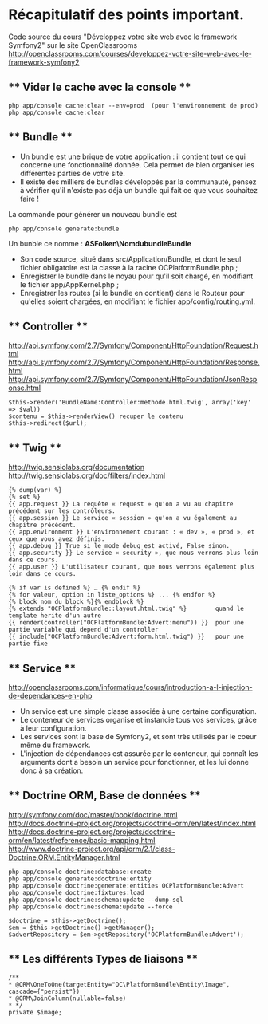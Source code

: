 
Récapitulatif des points important.
====
Code source du cours "Développez votre site web avec le framework Symfony2" sur le site OpenClassrooms    
http://openclassrooms.com/courses/developpez-votre-site-web-avec-le-framework-symfony2   


** Vider le cache avec la console **
----

	php app/console cache:clear --env=prod  (pour l'environnement de prod)
	php app/console cache:clear 

** Bundle ** 
----

- Un bundle est une brique de votre application : il contient tout ce qui concerne une fonctionnalité donnée. Cela permet de bien organiser les différentes parties de votre site.
- Il existe des milliers de bundles développés par la communauté, pensez à vérifier qu'il n'existe pas déjà un bundle qui fait ce que vous souhaitez faire ! 

La commande pour générer un nouveau bundle est

	php app/console generate:bundle
	
Un bunble ce nomme :  **ASFolken\NomdubundleBundle**

- Son code source, situé dans src/Application/Bundle, et dont le seul fichier obligatoire est la classe à la racine OCPlatformBundle.php ;
- Enregistrer le bundle dans le noyau pour qu'il soit chargé, en modifiant le fichier app/AppKernel.php ;
- Enregistrer les routes (si le bundle en contient) dans le Routeur pour qu'elles soient chargées, en modifiant le fichier app/config/routing.yml.


** Controller ** 
----
http://api.symfony.com/2.7/Symfony/Component/HttpFoundation/Request.html   
http://api.symfony.com/2.7/Symfony/Component/HttpFoundation/Response.html           
http://api.symfony.com/2.7/Symfony/Component/HttpFoundation/JsonResponse.html   

	$this->render('BundleName:Controller:methode.html.twig', array('key' => $val))          
	$contenu = $this->renderView() recuper le contenu      
	$this->redirect($url);        

** Twig ** 
------
http://twig.sensiolabs.org/documentation 
http://twig.sensiolabs.org/doc/filters/index.html 

	{% dump(var) %}
	{% set %}
	{{ app.request }} La requête « request » qu'on a vu au chapitre précédent sur les contrôleurs.
	{{ app.session }} Le service « session » qu'on a vu également au chapitre précédent.
	{{ app.environment }} L'environnement courant : « dev », « prod », et ceux que vous avez définis.
	{{ app.debug }} True si le mode debug est activé, False sinon.
	{{ app.security }} Le service « security », que nous verrons plus loin dans ce cours.
	{{ app.user }} L'utilisateur courant, que nous verrons également plus loin dans ce cours.
	
	{% if var is defined %} … {% endif %}
	{% for valeur, option in liste_options %} ... {% endfor %}
	{% block nom_du_block %}{% endblock %}
	{% extends "OCPlatformBundle::layout.html.twig" %}        quand le template herite d'un autre
	{{ render(controller("OCPlatformBundle:Advert:menu")) }}  pour une partie variable qui depend d'un controller
	{{ include("OCPlatformBundle:Advert:form.html.twig") }}   pour une partie fixe

** Service **
-----
http://openclassrooms.com/informatique/cours/introduction-a-l-injection-de-dependances-en-php   

- Un service est une simple classe associée à une certaine configuration.
- Le conteneur de services organise et instancie tous vos services, grâce à leur configuration.
- Les services sont la base de Symfony2, et sont très utilisés par le coeur même du framework.
- L'injection de dépendances est assurée par le conteneur, qui connaît les arguments dont a besoin un service pour fonctionner, et les lui donne donc à sa création.

** Doctrine ORM, Base de données **
----
http://symfony.com/doc/master/book/doctrine.html   
http://docs.doctrine-project.org/projects/doctrine-orm/en/latest/index.html   
http://docs.doctrine-project.org/projects/doctrine-orm/en/latest/reference/basic-mapping.html   
http://www.doctrine-project.org/api/orm/2.1/class-Doctrine.ORM.EntityManager.html   

	php app/console doctrine:database:create
	php app/console generate:doctrine:entity
	php app/console doctrine:generate:entities OCPlatformBundle:Advert
	php app/console doctrine:fixtures:load
	php app/console doctrine:schema:update --dump-sql
	php app/console doctrine:schema:update --force

	$doctrine = $this->getDoctrine();
	$em = $this->getDoctrine()->getManager();
	$advertRepository = $em->getRepository('OCPlatformBundle:Advert');

** Les différents Types de liaisons **
---

	/**
	* @ORM\OneToOne(targetEntity="OC\PlatformBundle\Entity\Image", cascade={"persist"})
	* @ORM\JoinColumn(nullable=false)
	* */
	private $image;

